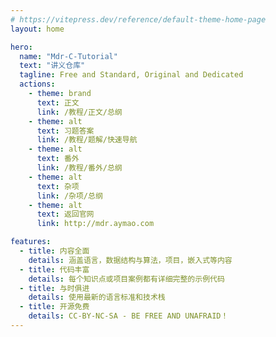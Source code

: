 ```yaml
---
# https://vitepress.dev/reference/default-theme-home-page
layout: home

hero:
  name: "Mdr-C-Tutorial"
  text: "讲义仓库"
  tagline: Free and Standard, Original and Dedicated
  actions:
    - theme: brand
      text: 正文
      link: /教程/正文/总纲
    - theme: alt
      text: 习题答案
      link: /教程/题解/快速导航
    - theme: alt
      text: 番外
      link: /教程/番外/总纲
    - theme: alt
      text: 杂项
      link: /杂项/总纲
    - theme: alt
      text: 返回官网
      link: http://mdr.aymao.com

features:
  - title: 内容全面
    details: 涵盖语言，数据结构与算法，项目，嵌入式等内容
  - title: 代码丰富
    details: 每个知识点或项目案例都有详细完整的示例代码
  - title: 与时俱进
    details: 使用最新的语言标准和技术栈
  - title: 开源免费
    details: CC-BY-NC-SA - BE FREE AND UNAFRAID！
---
```

